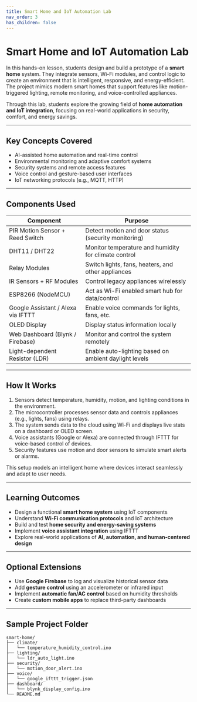 ```yaml
---
title: Smart Home and IoT Automation Lab
nav_order: 3
has_children: false
---
```


# Smart Home and IoT Automation Lab

In this hands-on lesson, students design and build a prototype of a **smart home** system. They integrate sensors, Wi-Fi modules, and control logic to create an environment that is intelligent, responsive, and energy-efficient. The project mimics modern smart homes that support features like motion-triggered lighting, remote monitoring, and voice-controlled appliances.

Through this lab, students explore the growing field of **home automation and IoT integration**, focusing on real-world applications in security, comfort, and energy savings.

---

## Key Concepts Covered

- AI-assisted home automation and real-time control  
- Environmental monitoring and adaptive comfort systems  
- Security systems and remote access features  
- Voice control and gesture-based user interfaces  
- IoT networking protocols (e.g., MQTT, HTTP)

---

## Components Used

| Component                          | Purpose                                                  |
|------------------------------------|-----------------------------------------------------------|
| PIR Motion Sensor + Reed Switch   | Detect motion and door status (security monitoring)       |
| DHT11 / DHT22                     | Monitor temperature and humidity for climate control      |
| Relay Modules                     | Switch lights, fans, heaters, and other appliances        |
| IR Sensors + RF Modules           | Control legacy appliances wirelessly                      |
| ESP8266 (NodeMCU)                 | Act as Wi-Fi enabled smart hub for data/control           |
| Google Assistant / Alexa via IFTTT| Enable voice commands for lights, fans, etc.              |
| OLED Display                      | Display status information locally                        |
| Web Dashboard (Blynk / Firebase)  | Monitor and control the system remotely                   |
| Light-dependent Resistor (LDR)    | Enable auto-lighting based on ambient daylight levels     |

---

## How It Works

1. Sensors detect temperature, humidity, motion, and lighting conditions in the environment.  
2. The microcontroller processes sensor data and controls appliances (e.g., lights, fans) using relays.  
3. The system sends data to the cloud using Wi-Fi and displays live stats on a dashboard or OLED screen.  
4. Voice assistants (Google or Alexa) are connected through IFTTT for voice-based control of devices.  
5. Security features use motion and door sensors to simulate smart alerts or alarms.

This setup models an intelligent home where devices interact seamlessly and adapt to user needs.

---

## Learning Outcomes

- Design a functional **smart home system** using IoT components  
- Understand **Wi-Fi communication protocols** and IoT architecture  
- Build and test **home security and energy-saving systems**  
- Implement **voice assistant integration** using IFTTT  
- Explore real-world applications of **AI, automation, and human-centered design**

---

## Optional Extensions

- Use **Google Firebase** to log and visualize historical sensor data  
- Add **gesture control** using an accelerometer or infrared input  
- Implement **automatic fan/AC control** based on humidity thresholds  
- Create **custom mobile apps** to replace third-party dashboards

---

## Sample Project Folder

```plaintext
smart-home/
├── climate/
│   └── temperature_humidity_control.ino
├── lighting/
│   └── ldr_auto_light.ino
├── security/
│   └── motion_door_alert.ino
├── voice/
│   └── google_ifttt_trigger.json
├── dashboard/
│   └── blynk_display_config.ino
└── README.md

